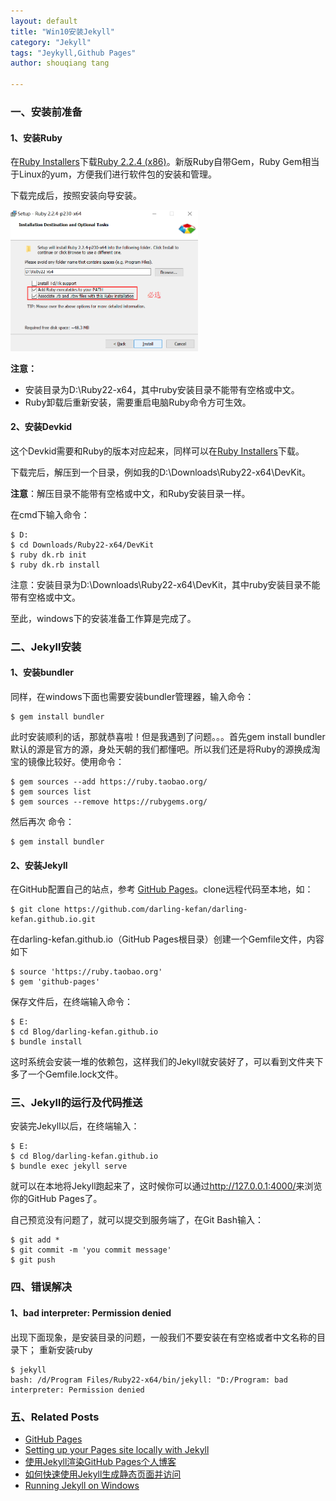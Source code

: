 ```yaml
---
layout: default
title: "Win10安装Jekyll"
category: "Jekyll"
tags: "Jeykyll,Github Pages"
author: shouqiang tang

---
```


### 一、安装前准备

#### 1、安装Ruby

在[Ruby Installers][ruby installers]下载[Ruby 2.2.4 (x86)][Ruby 2.2.4 (x86)]。新版Ruby自带Gem，Ruby Gem相当于Linux的yum，方便我们进行软件包的安装和管理。

下载完成后，按照安装向导安装。

<img src="/public/images/ruby-install.png" width="300" />

**注意：**

- 安装目录为D:\Ruby22-x64，其中ruby安装目录不能带有空格或中文。
- Ruby卸载后重新安装，需要重启电脑Ruby命令方可生效。

#### 2、安装Devkid

这个Devkid需要和Ruby的版本对应起来，同样可以在[Ruby Installers][ruby installers]下载。

下载完后，解压到一个目录，例如我的D:\Downloads\Ruby22-x64\DevKit。

**注意**：解压目录不能带有空格或中文，和Ruby安装目录一样。

在cmd下输入命令：

    $ D:  
    $ cd Downloads/Ruby22-x64/DevKit  
    $ ruby dk.rb init
    $ ruby dk.rb install

注意：安装目录为D:\Downloads\Ruby22-x64\DevKit，其中ruby安装目录不能带有空格或中文。

至此，windows下的安装准备工作算是完成了。

### 二、Jekyll安装

#### 1、安装bundler

同样，在windows下面也需要安装bundler管理器，输入命令：

    $ gem install bundler

此时安装顺利的话，那就恭喜啦！但是我遇到了问题。。。首先gem install bundler默认的源是官方的源，身处天朝的我们都懂吧。所以我们还是将Ruby的源换成淘宝的镜像比较好。使用命令：

    $ gem sources --add https://ruby.taobao.org/  
    $ gem sources list  
    $ gem sources --remove https://rubygems.org/

然后再次 命令：

    $ gem install bundler

#### 2、安装Jekyll

在GitHub配置自己的站点，参考 [GitHub Pages][GitHub Pages]。clone远程代码至本地，如：

    $ git clone https://github.com/darling-kefan/darling-kefan.github.io.git

在darling-kefan.github.io（GitHub Pages根目录）创建一个Gemfile文件，内容如下

    $ source 'https://ruby.taobao.org'  
    $ gem 'github-pages'

保存文件后，在终端输入命令：

    $ E:  
    $ cd Blog/darling-kefan.github.io  
    $ bundle install

这时系统会安装一堆的依赖包，这样我们的Jekyll就安装好了，可以看到文件夹下多了一个Gemfile.lock文件。

### 三、Jekyll的运行及代码推送

安装完Jekyll以后，在终端输入：

    $ E:
    $ cd Blog/darling-kefan.github.io
    $ bundle exec jekyll serve

就可以在本地将Jekyll跑起来了，这时候你可以通过<http://127.0.0.1:4000/>来浏览你的GitHub Pages了。

自己预览没有问题了，就可以提交到服务端了，在Git Bash输入：

    $ git add *
    $ git commit -m 'you commit message'
    $ git push

### 四、错误解决

#### 1、bad interpreter: Permission denied

出现下面现象，是安装目录的问题，一般我们不要安装在有空格或者中文名称的目录下； 重新安装ruby

    $ jekyll
    bash: /d/Program Files/Ruby22-x64/bin/jekyll: "D:/Program: bad interpreter: Permission denied


### 五、Related Posts

* [GitHub Pages][GitHub Pages]
* [Setting up your Pages site locally with Jekyll](https://help.github.com/articles/setting-up-your-pages-site-locally-with-jekyll/)
* [使用Jekyll渲染GitHub Pages个人博客](http://unclechen.github.io/2015/01/31/%E4%BD%BF%E7%94%A8Jekyll%E6%B8%B2%E6%9F%93GitHub%20Pages%E4%B8%AA%E4%BA%BA%E5%8D%9A%E5%AE%A2/)
* [如何快速使用Jekyll生成静态页面并访问](http://jingyan.baidu.com/article/ce09321b76f1012bff858f8a.html)
* [Running Jekyll on Windows][Running Jekyll on Windows]

[GitHub Pages]: https://pages.github.com/
[ruby installers]: http://rubyinstaller.org/downloads/
[Ruby 2.2.4 (x86)]: http://dl.bintray.com/oneclick/rubyinstaller/rubyinstaller-2.2.4-x64.exe
[Running Jekyll on Windows]: http://www.madhur.co.in/blog/2011/09/01/runningjekyllwindows.html











